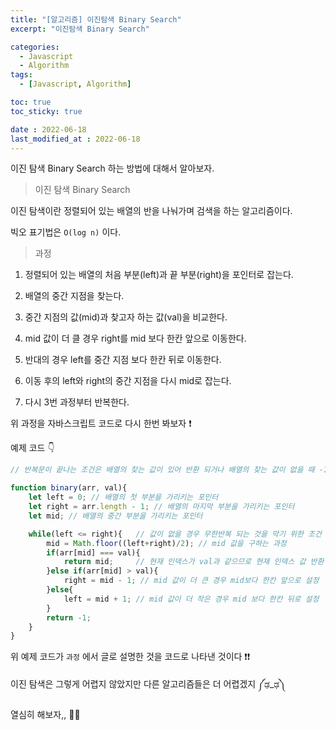 ```yaml
---
title: "[알고리즘] 이진탐색 Binary Search"
excerpt: "이진탐색 Binary Search"

categories:
  - Javascript
  - Algorithm
tags:
  - [Javascript, Algorithm]

toc: true
toc_sticky: true

date : 2022-06-18
last_modified_at : 2022-06-18
---
```


이진 탐색 Binary Search 하는 방법에 대해서 알아보자.

> 이진 탐색 Binary Search

이진 탐색이란 정렬되어 있는 배열의 반을 나눠가며 검색을 하는 알고리즘이다.

빅오 표기법은 `O(log n)` 이다.

> 과정

1. 정렬되어 있는 배열의 처음 부분(left)과 끝 부분(right)을 포인터로 잡는다.

2. 배열의 중간 지점을 찾는다.

3. 중간 지점의 값(mid)과 찾고자 하는 값(val)을 비교한다.

4. mid 값이 더 클 경우 right를 mid 보다 한칸 앞으로 이동한다.

5. 반대의 경우 left를 중간 지점 보다 한칸 뒤로 이동한다.

6. 이동 후의 left와 right의 중간 지점을 다시 mid로 잡는다.

7. 다시 3번 과정부터 반복한다.

위 과정을 자바스크립트 코드로 다시 한번 봐보자 ❗

예제 코드 👇

```javascript
// 반복문이 끝나는 조건은 배열의 찾는 값이 있어 반환 되거나 배열의 찾는 값이 없을 때 -1을 반환하는 조건이다.

function binary(arr, val){
    let left = 0; // 배열의 첫 부분을 가리키는 포인터
    let right = arr.length - 1; // 배열의 마지막 부분을 가리키는 포인터
    let mid; // 배열의 중간 부분을 가리키는 포인터

    while(left <= right){   // 값이 없을 경우 무한반복 되는 것을 막기 위한 조건
        mid = Math.floor((left+right)/2); // mid 값을 구하는 과정
        if(arr[mid] === val){
			return mid; 	// 현재 인덱스가 val과 같으므로 현재 인덱스 값 반환
		}else if(arr[mid] > val){
			right = mid - 1; // mid 값이 더 큰 경우 mid보다 한칸 앞으로 설정
		}else{
			left = mid + 1; // mid 값이 더 작은 경우 mid 보다 한칸 뒤로 설정
		}
		return -1;
    }
}
```

위 예제 코드가 `과정` 에서 글로 설명한 것을 코드로 나타낸 것이다 ❗❗

이진 탐색은 그렇게 어렵지 않았지만 다른 알고리즘들은 더 어렵겠지 ༼ಢ_ಢ༽

열심히 해보자,, 💪💪
